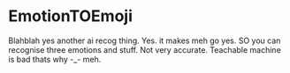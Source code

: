 # EmotionTOEmoji
Blahblah yes another ai recog thing. Yes. it makes meh go yes.
SO you can recognise three emotions and stuff.
Not very accurate.
Teachable machine is bad thats why -_-
meh.
